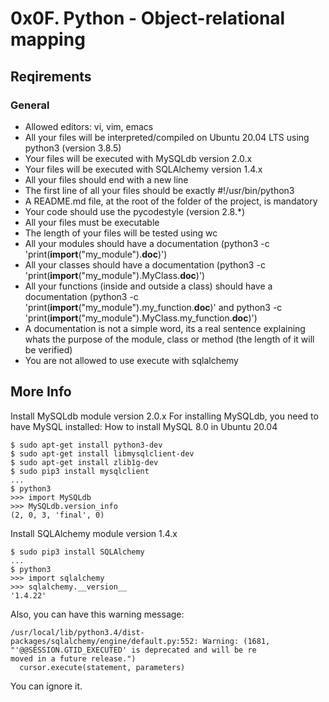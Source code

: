 # 0x0F. Python - Object-relational mapping
## Reqirements
### General
- Allowed editors: vi, vim, emacs
- All your files will be interpreted/compiled on Ubuntu 20.04 LTS using python3 (version 3.8.5)
- Your files will be executed with MySQLdb version 2.0.x
- Your files will be executed with SQLAlchemy version 1.4.x
- All your files should end with a new line
- The first line of all your files should be exactly #!/usr/bin/python3
- A README.md file, at the root of the folder of the project, is mandatory
- Your code should use the pycodestyle (version 2.8.*)
- All your files must be executable
- The length of your files will be tested using wc
- All your modules should have a documentation (python3 -c 'print(__import__("my_module").__doc__)')
- All your classes should have a documentation (python3 -c 'print(__import__("my_module").MyClass.__doc__)')
- All your functions (inside and outside a class) should have a documentation (python3 -c 'print(__import__("my_module").my_function.__doc__)' and python3 -c 'print(__import__("my_module").MyClass.my_function.__doc__)')
- A documentation is not a simple word, its a real sentence explaining whats the purpose of the module, class or method (the length of it will be verified)
- You are not allowed to use execute with sqlalchemy
## More Info
Install MySQLdb module version 2.0.x
For installing MySQLdb, you need to have MySQL installed: How to install MySQL 8.0 in Ubuntu 20.04
```
$ sudo apt-get install python3-dev
$ sudo apt-get install libmysqlclient-dev
$ sudo apt-get install zlib1g-dev
$ sudo pip3 install mysqlclient
...
$ python3
>>> import MySQLdb
>>> MySQLdb.version_info 
(2, 0, 3, 'final', 0)
```
Install SQLAlchemy module version 1.4.x
```
$ sudo pip3 install SQLAlchemy
...
$ python3
>>> import sqlalchemy
>>> sqlalchemy.__version__ 
'1.4.22'
```
Also, you can have this warning message:
```
/usr/local/lib/python3.4/dist-packages/sqlalchemy/engine/default.py:552: Warning: (1681, "'@@SESSION.GTID_EXECUTED' is deprecated and will be re
moved in a future release.")                                                                                                                    
  cursor.execute(statement, parameters)
```  
You can ignore it.
